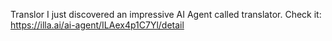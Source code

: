 
Translor
I just discovered an impressive AI Agent called translator. Check it: https://illa.ai/ai-agent/ILAex4p1C7Yl/detail

